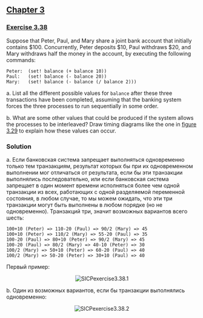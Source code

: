 ## [Chapter 3](../index.md#3-Modularity-Objects-and-State)

### [Exercise 3.38](https://mitpress.mit.edu/sites/default/files/sicp/full-text/book/book-Z-H-23.html#%_thm_3.38)

Suppose that Peter, Paul, and Mary share a joint bank account that initially contains $100. Concurrently, Peter deposits $10, Paul withdraws $20, and Mary withdraws half the money in the account, by executing the following commands:

```
Peter: 	(set! balance (+ balance 10))
Paul: 	(set! balance (- balance 20))
Mary: 	(set! balance (- balance (/ balance 2)))
```

a. List all the different possible values for `balance` after these three transactions have been completed, assuming that the banking system forces the three processes to run sequentially in some order.

b. What are some other values that could be produced if the system allows the processes to be interleaved? Draw timing diagrams like the one in [figure 3.29](https://mitpress.mit.edu/sites/default/files/sicp/full-text/book/book-Z-H-23.html#%_fig_3.29) to explain how these values can occur. 

### Solution

a. Eсли банковская система запрещает выполняться одновременно только тем транзакциям, результат которых бы при их одновременном выполнении мог отличаться от результата, если бы эти транзакции выполнялись последовательно, или если банковская система запрещает в один момент времени исполняться более чем одной транзакции из всех, работающих с одной разделяемой переменной состояния, в любом случае, то мы можем ожидать, что эти три транзакции могут быть выполнены в любом порядке (но не одновременно). Транзакций три, значит возможных вариантов всего шесть:

```
100+10 (Peter) => 110-20 (Paul) => 90/2 (Mary) => 45
100+10 (Peter) => 110/2 (Mary) => 55-20 (Paul) => 35
100-20 (Paul) => 80+10 (Peter) => 90/2 (Mary) => 45
100-20 (Paul) => 80/2 (Mary) => 40-10 (Peter) => 30
100/2 (Mary) => 50+10 (Peter) => 60-20 (Paul) => 40
100/2 (Mary) => 50-20 (Peter) => 30+10 (Paul) => 40
```

Первый пример:

<p align="center">
  <img src="https://i.ibb.co/Gs2k5wX/SICPexercise3-38-1.png" alt="SICPexercise3.38.1" title="SICPexercise3.38.1">
</p>

b. Один из возможных вариантов, если бы транзакции выполнялись одновременно:

<p align="center">
  <img src="https://i.ibb.co/pJQLLxV/SICPexercise3-38-2.png" alt="SICPexercise3.38.2" title="SICPexercise3.38.2">
</p>

